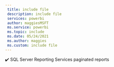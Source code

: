 ```yaml
---
 title: include file
 description: include file
 services: powerbi
 author: maggiesMSFT
 ms.service: powerbi
 ms.topic: include
 ms.date: 05/24/2021
 ms.author: maggies
 ms.custom: include file
---
```


✔️&nbsp;SQL&nbsp;Server&nbsp;Reporting&nbsp;Services&nbsp;paginated&nbsp;reports